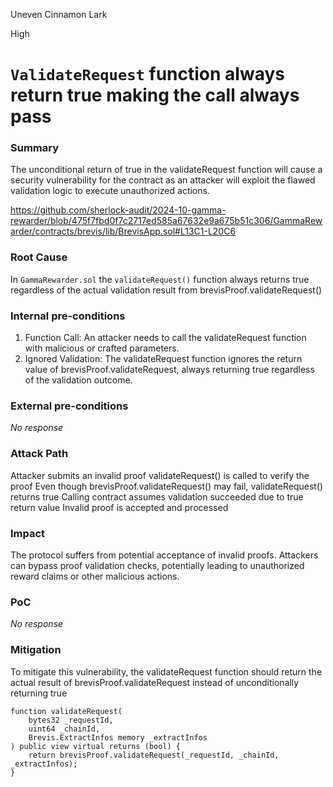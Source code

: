 Uneven Cinnamon Lark

High

# `ValidateRequest` function always return true making the call always pass

### Summary

The unconditional return of true in the validateRequest function will cause a security vulnerability for the contract as an attacker will exploit the flawed validation logic to execute unauthorized actions.

https://github.com/sherlock-audit/2024-10-gamma-rewarder/blob/475f7fbd0f7c2717ed585a67632e9a675b51c306/GammaRewarder/contracts/brevis/lib/BrevisApp.sol#L13C1-L20C6

### Root Cause

In `GammaRewarder.sol` the `validateRequest()` function always returns true regardless of the actual validation result from brevisProof.validateRequest()

### Internal pre-conditions

1. Function Call: An attacker needs to call the validateRequest function with malicious or crafted parameters.
2. Ignored Validation: The validateRequest function ignores the return value of brevisProof.validateRequest, always returning true regardless of the validation outcome.

### External pre-conditions

_No response_

### Attack Path

Attacker submits an invalid proof
validateRequest() is called to verify the proof
Even though brevisProof.validateRequest() may fail, validateRequest() returns true
Calling contract assumes validation succeeded due to true return value
Invalid proof is accepted and processed

### Impact

The protocol suffers from potential acceptance of invalid proofs. Attackers can bypass proof validation checks, potentially leading to unauthorized reward claims or other malicious actions.

### PoC

_No response_

### Mitigation

To mitigate this vulnerability, the validateRequest function should return the actual result of brevisProof.validateRequest instead of unconditionally returning true

```solidity
function validateRequest(
    bytes32 _requestId,
    uint64 _chainId,
    Brevis.ExtractInfos memory _extractInfos
) public view virtual returns (bool) {
    return brevisProof.validateRequest(_requestId, _chainId, _extractInfos);
}
``` 